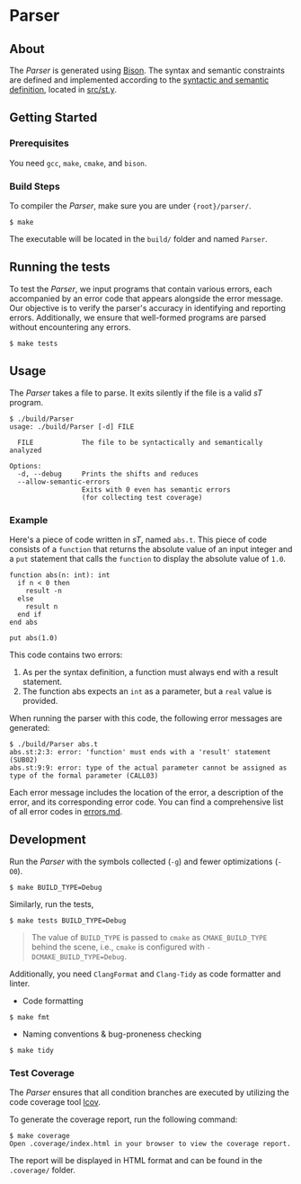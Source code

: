 # Parser

## About

The _Parser_ is generated using [Bison](https://www.gnu.org/software/bison/manual/). The syntax and semantic constraints are defined and implemented according to the [syntactic and semantic definition](syntactic_and_semantic_definition.md), located in [src/st.y](src/st.y).

## Getting Started

### Prerequisites

You need `gcc`, `make`, `cmake`, and `bison`.

### Build Steps

To compiler the _Parser_, make sure you are under `{root}/parser/`.

```shell
$ make
```

The executable will be located in the `build/` folder and named `Parser`.

## Running the tests

To test the _Parser_, we input programs that contain various errors, each accompanied by an error code that appears alongside the error message.
Our objective is to verify the parser's accuracy in identifying and reporting errors. Additionally, we ensure that well-formed programs are parsed without encountering any errors.

```
$ make tests
```

## Usage

The _Parser_ takes a file to parse. It exits silently if the file is a valid _sT_ program.

```
$ ./build/Parser
usage: ./build/Parser [-d] FILE

  FILE            The file to be syntactically and semantically analyzed

Options:
  -d, --debug     Prints the shifts and reduces
  --allow-semantic-errors
                  Exits with 0 even has semantic errors
                  (for collecting test coverage)
```

### Example

Here's a piece of code written in _sT_, named `abs.t`. This piece of code consists of a `function` that returns the absolute value of an input integer and a `put` statement that calls the `function` to display the absolute value of `1.0`.

```Turing
function abs(n: int): int
  if n < 0 then
    result -n
  else
    result n
  end if
end abs

put abs(1.0)
```

This code contains two errors:
1. As per the syntax definition, a function must always end with a result statement.
2. The function abs expects an `int` as a parameter, but a `real` value is provided.

When running the parser with this code, the following error messages are generated:

```shell
$ ./build/Parser abs.t
abs.st:2:3: error: 'function' must ends with a 'result' statement (SUB02)
abs.st:9:9: error: type of the actual parameter cannot be assigned as type of the formal parameter (CALL03)
```

Each error message includes the location of the error, a description of the error, and its corresponding error code.
You can find a comprehensive list of all error codes in [errors.md](errors.md).

## Development

Run the _Parser_ with the symbols collected (`-g`) and fewer optimizations (`-O0`).

```
$ make BUILD_TYPE=Debug
```

Similarly, run the tests,

```
$ make tests BUILD_TYPE=Debug
```

> The value of `BUILD_TYPE` is passed to `cmake` as `CMAKE_BUILD_TYPE` behind the scene, i.e., `cmake` is configured with `-DCMAKE_BUILD_TYPE=Debug`.

Additionally, you need `ClangFormat` and `Clang-Tidy` as code formatter and linter.

- Code formatting

```
$ make fmt
```

- Naming conventions & bug-proneness checking

```
$ make tidy
```

### Test Coverage

The _Parser_ ensures that all condition branches are executed by utilizing the code coverage tool [lcov](https://github.com/linux-test-project/lcov).

To generate the coverage report, run the following command:

```shell
$ make coverage
Open .coverage/index.html in your browser to view the coverage report.
```

The report will be displayed in HTML format and can be found in the `.coverage/` folder.
